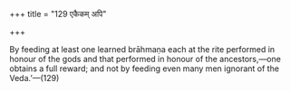 +++
title = "129 एकैकम् अपि"

+++

By feeding at least one learned brāhmaṇa each at the rite performed in honour of the gods and that performed in honour of the ancestors,—one obtains a full reward; and not by feeding even many men ignorant of the Veda.’—(129)